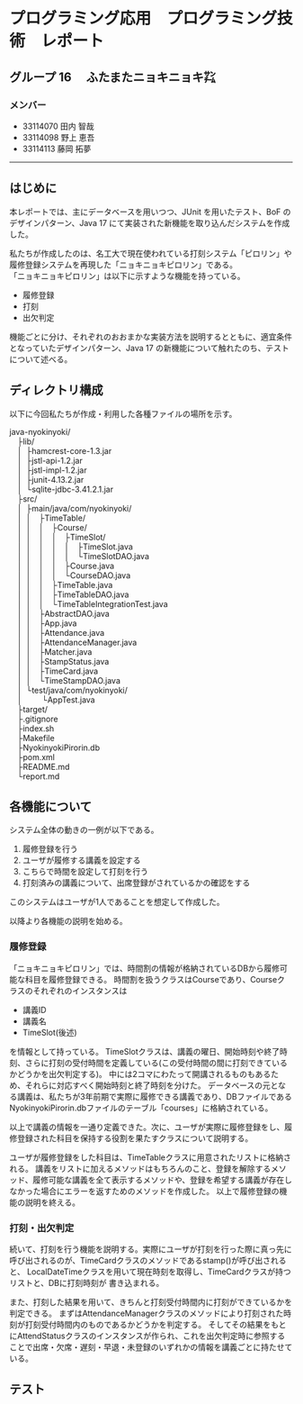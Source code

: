 # プログラミング応用　プログラミング技術　レポート

## グループ 16 　ふたまたニョキニョキ㌠

### メンバー

- 33114070 田内 智哉
- 33114098 野上 恵吾
- 33114113 藤岡 拓夢

---

## はじめに

本レポートでは、主にデータベースを用いつつ、JUnit を用いたテスト、BoF のデザインパターン、Java 17 にて実装された新機能を取り込んだシステムを作成した。

私たちが作成したのは、名工大で現在使われている打刻システム「ピロリン」や履修登録システムを再現した「ニョキニョキピロリン」である。<br>
「ニョキニョキピロリン」は以下に示すような機能を持っている。

- 履修登録
- 打刻
- 出欠判定

機能ごとに分け、それぞれのおおまかな実装方法を説明するとともに、適宜条件となっていたデザインパターン、Java 17 の新機能について触れたのち、テストについて述べる。

## ディレクトリ構成

以下に今回私たちが作成・利用した各種ファイルの場所を示す。

java-nyokinyoki/<br>
&emsp;├lib/<br>
&emsp;│&ensp;├hamcrest-core-1.3.jar<br>
&emsp;│&ensp;├jstl-api-1.2.jar<br>
&emsp;│&ensp;├jstl-impl-1.2.jar<br>
&emsp;│&ensp;├junit-4.13.2.jar<br>
&emsp;│&ensp;└sqlite-jdbc-3.41.2.1.jar<br>
&emsp;├src/<br>
&emsp;│&ensp;├main/java/com/nyokinyoki/<br>
&emsp;│&ensp;│&emsp;├TimeTable/<br>
&emsp;│&ensp;│&emsp;│&emsp;├Course/<br>
&emsp;│&ensp;│&emsp;│&emsp;│&emsp;├TimeSlot/<br>
&emsp;│&ensp;│&emsp;│&emsp;│&emsp;│&emsp;├TimeSlot.java<br>
&emsp;│&ensp;│&emsp;│&emsp;│&emsp;│&emsp;└TimeSlotDAO.java<br>
&emsp;│&ensp;│&emsp;│&emsp;│&emsp;├Course.java<br>
&emsp;│&ensp;│&emsp;│&emsp;│&emsp;└CourseDAO.java<br>
&emsp;│&ensp;│&emsp;│&emsp;├TimeTable.java<br>
&emsp;│&ensp;│&emsp;│&emsp;├TimeTableDAO.java<br>
&emsp;│&ensp;│&emsp;│&emsp;└TimeTableIntegrationTest.java<br>
&emsp;│&ensp;│&emsp;├AbstractDAO.java<br>
&emsp;│&ensp;│&emsp;├App.java<br>
&emsp;│&ensp;│&emsp;├Attendance.java<br>
&emsp;│&ensp;│&emsp;├AttendanceManager.java<br>
&emsp;│&ensp;│&emsp;├Matcher.java<br>
&emsp;│&ensp;│&emsp;├StampStatus.java<br>
&emsp;│&ensp;│&emsp;├TimeCard.java<br>
&emsp;│&ensp;│&emsp;└TimeStampDAO.java<br>
&emsp;│&ensp;└test/java/com/nyokinyoki/<br>
&emsp;│&ensp;&emsp;&emsp;└AppTest.java<br>
&emsp;├target/<br>
&emsp;├.gitignore<br>
&emsp;├index.sh<br>
&emsp;├Makefile<br>
&emsp;├NyokinyokiPirorin.db<br>
&emsp;├pom.xml<br>
&emsp;├README.md<br>
&emsp;└report.md<br>

## 各機能について

システム全体の動きの一例が以下である。

1. 履修登録を行う
1. ユーザが履修する講義を設定する
1. こちらで時間を設定して打刻を行う
1. 打刻済みの講義について、出席登録がされているかの確認をする

このシステムはユーザが1人であることを想定して作成した。

以降より各機能の説明を始める。

### 履修登録

「ニョキニョキピロリン」では、時間割の情報が格納されているDBから履修可能な科目を履修登録できる。
時間割を扱うクラスはCourseであり、Courseクラスのそれぞれのインスタンスは
- 講義ID
- 講義名
- TimeSlot(後述)

を情報として持っている。
TimeSlotクラスは、講義の曜日、開始時刻や終了時刻、さらに打刻の受付時間を定義している(この受付時間の間に打刻できているかどうかを出欠判定する)。
中には2コマにわたって開講されるものもあるため、それらに対応すべく開始時刻と終了時刻を分けた。
データベースの元となる講義は、私たちが3年前期で実際に履修できる講義であり、DBファイルであるNyokinyokiPirorin.dbファイルのテーブル「courses」に格納されている。


以上で講義の情報を一通り定義できた。次に、ユーザが実際に履修登録をし、履修登録された科目を保持する役割を果たすクラスについて説明する。

ユーザが履修登録をした科目は、TimeTableクラスに用意されたリストに格納される。
講義をリストに加えるメソッドはもちろんのこと、登録を解除するメソッド、履修可能な講義を全て表示するメソッドや、登録を希望する講義が存在しなかった場合にエラーを返すためのメソッドを作成した。
以上で履修登録の機能の説明を終える。


### 打刻・出欠判定

続いて、打刻を行う機能を説明する。実際にユーザが打刻を行った際に真っ先に呼び出されるのが、TimeCardクラスのメソッドであるstamp()が呼び出されると、
LocalDateTimeクラスを用いて現在時刻を取得し、TimeCardクラスが持つリストと、DBに打刻時刻が
書き込まれる。

また、打刻した結果を用いて、きちんと打刻受付時間内に打刻ができているかを判定できる。
まずはAttendanceManagerクラスのメソッドにより打刻された時刻が打刻受付時間内のものであるかどうかを判定する。
そしてその結果をもとにAttendStatusクラスのインスタンスが作られ、これを出欠判定時に参照することで出席・欠席・遅刻・早退・未登録のいずれかの情報を講義ごとに持たせている。

## テスト

